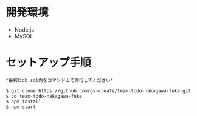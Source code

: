# 開発環境
- Node.js
- MySQL

# セットアップ手順
```
*最初にdb.sql内をコマンド上で実行してください*

$ git clone https://github.com/gs-create/team-todo-nakagawa-fuke.git
$ cd team-todo-nakagawa-fuke
$ npm install
$ npm start
```